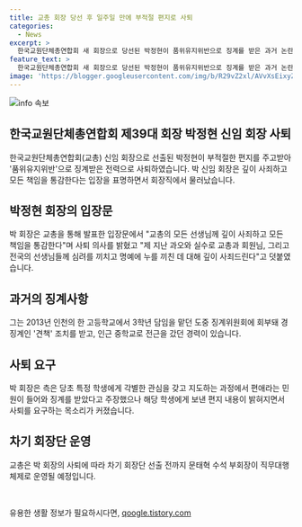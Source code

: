 ```yaml
---
title: 교총 회장 당선 후 일주일 만에 부적절 편지로 사퇴
categories:
  - News
excerpt: >
  한국교원단체총연합회 새 회장으로 당선된 박정현이 품위유지위반으로 징계를 받은 과거 논란으로 자진 사퇴했다. 박 회장은 깊이 사죄하며 사퇴 의사를 밝히고, 전력에 대한 사죄와 푼명을 전했다. 그의 과거 징계 사실은 논란이었으나, 당시 학생에게 보낸 부적절한 편지 내용이 밝혀지면서 사퇴 요구가 커졌다. 교총은 사퇴 후 문태혁 수석 부회장이 대행으로 운영될 예정이다.
feature_text: >
  한국교원단체총연합회 새 회장으로 당선된 박정현이 품위유지위반으로 징계를 받은 과거 논란으로 자진 사퇴했다. 박 회장은 깊이 사죄하며 사퇴 의사를 밝히고, 전력에 대한 사죄와 푼명을 전했다. 그의 과거 징계 사실은 논란이었으나, 당시 학생에게 보낸 부적절한 편지 내용이 밝혀지면서 사퇴 요구가 커졌다. 교총은 사퇴 후 문태혁 수석 부회장이 대행으로 운영될 예정이다.
image: 'https://blogger.googleusercontent.com/img/b/R29vZ2xl/AVvXsEixyZcFfHzMRdzZMjFBmAUKJYCLCGyLL1o632UiGVXcaFdKo_bkvkuCioo0uUKlGfBVcT3P84aROyZIXSBEx3Aw5nCQ3pTgDom1WDC4m8eifvWiAmWEEVb4x6G_l8C0QH225ldMjyaFvpxGEBGNO37VmDTDMHGhJPq73UglMfDca1-0aw/s1600/blogspot.png'
---
```


<p><img src="https://blogger.googleusercontent.com/img/b/R29vZ2xl/AVvXsEixyZcFfHzMRdzZMjFBmAUKJYCLCGyLL1o632UiGVXcaFdKo_bkvkuCioo0uUKlGfBVcT3P84aROyZIXSBEx3Aw5nCQ3pTgDom1WDC4m8eifvWiAmWEEVb4x6G_l8C0QH225ldMjyaFvpxGEBGNO37VmDTDMHGhJPq73UglMfDca1-0aw/s1600/blogspot.png" alt="info 속보" /></p>

<h2 data-ke-size="size26">한국교원단체총연합회 제39대 회장 박정현 신임 회장 사퇴</h2>

<p data-ke-size="size16">한국교원단체총연합회(교총) 신임 회장으로 선출된 박정현이 부적절한 편지를 주고받아 '품위유지위반'으로 징계받은 전력으로 사퇴하였습니다. 박 신임 회장은 깊이 사죄하고 모든 책임을 통감한다는 입장을 표명하면서 회장직에서 물러났습니다.</p>

<h2 data-ke-size="size24">박정현 회장의 입장문</h2>

<p data-ke-size="size16">박 회장은 교총을 통해 발표한 입장문에서 "교총의 모든 선생님께 깊이 사죄하고 모든 책임을 통감한다"며 사퇴 의사를 밝혔고 "제 지난 과오와 실수로 교총과 회원님, 그리고 전국의 선생님들께 심려를 끼치고 명예에 누를 끼친 데 대해 깊이 사죄드린다"고 덧붙였습니다.</p>

<h2 data-ke-size="size24">과거의 징계사항</h2>

<p data-ke-size="size16">그는 2013년 인천의 한 고등학교에서 3학년 담임을 맡던 도중 징계위원회에 회부돼 경징계인 '견책' 조치를 받고, 인근 중학교로 전근을 갔던 경력이 있습니다.</p>

<h2 data-ke-size="size24">사퇴 요구</h2>

<p data-ke-size="size16">박 회장은 측은 당초 특정 학생에게 각별한 관심을 갖고 지도하는 과정에서 편애라는 민원이 들어와 징계를 받았다고 주장했으나 해당 학생에게 보낸 편지 내용이 밝혀지면서 사퇴를 요구하는 목소리가 커졌습니다.</p>

<h2 data-ke-size="size24">차기 회장단 운영</h2>

<p data-ke-size="size16">교총은 박 회장의 사퇴에 따라 차기 회장단 선출 전까지 문태혁 수석 부회장이 직무대행 체제로 운영될 예정입니다.</p>

<p data-ke-size="size16">&nbsp;</p>
유용한 생활 정보가 필요하시다면, <a href="https://qoogle.tistory.com" rel="dofollow">qoogle.tistory.com</a>


